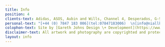 ```yaml
---
title: Info
position: 4
clients-text: Adidas, ASOS, Aubin and Wills, Channel 4, Desperados, G-Star, Kit Neale, New Era, Nike, Noisey, Red Bull, Tiger Beer, Vans, Vice, Boxfresh, Burberry, Diesel, Philips
personal-text: "[+44 (0) 7847 183 006](tel:07847183006)  \n[info@niallkenny.com](mailto:info@niallkenny.com)"
colophon-text: Site by [Gareth Johns Design \+ Development](https://www.garethjohnsdesign.com)
disclaimer-text: All artwork and photography are copyrighted and protected under international copyright laws.
layout: info
---
```


